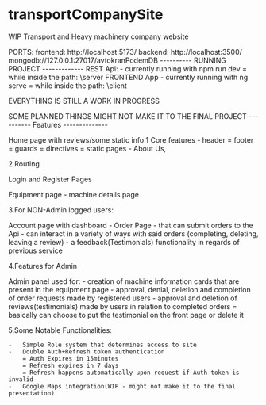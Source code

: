 # transportCompanySite
WIP 
Transport and Heavy machinery company website

PORTS:
frontend:	http://localhost:5173/
backend: 	http://localhost:3500/
mongodb://127.0.0.1:27017/avtokranPodemDB
---------- RUNNING PROJECT -------------
REST Api: - currently running with npm run dev = while inside the path: \server
FRONTEND App - currently running with ng serve = while inside the path: \client


EVERYTHING IS STILL A WORK IN PROGRESS

SOME PLANNED THINGS MIGHT NOT MAKE IT TO THE FINAL PROJECT
---------- Features --------------

Home page with reviews/some static info
1 Core features - header = footer = guards = directives = static pages - About Us,



2 Routing

Login and Register Pages 

Equipment page - machine details page




3.For NON-Admin logged users: 

Account page with dashboard - Order Page
    -   that can submit orders to the Api
    -   can interact in a variety of ways with said orders (completing, deleting, leaving a review)
    -   a feedback(Testimonials) functionality in regards of previous service





4.Features for Admin

Admin panel used for:
    -   creation of machine information cards that are present in the equipment page
    -   approval, denial, deletion and completion of order requests made by registered users
    -   approval and deletion of reviews(testimonials) made by users in relation to completed orders
                = basically can choose to put the testimonial on the front page or delete it




5.Some Notable Functionalities:

    -   Simple Role system that determines access to site
    -   Double Auth+Refresh token authentication
        = Auth Expires in 15minutes
        = Refresh expires in 7 days
        = Refresh happens automatically upon request if Auth token is invalid
    -   Google Maps integration(WIP - might not make it to the final presentation)